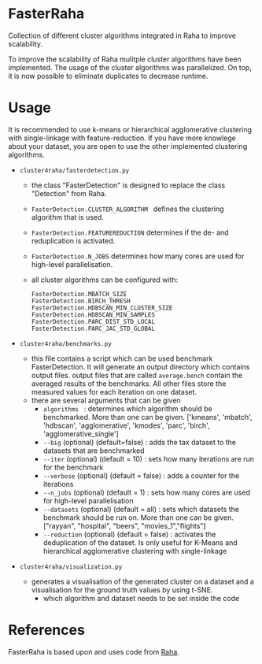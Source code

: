 # FasterRaha
Collection of different cluster algorithms integrated in Raha to improve scalability.

To improve the scalability of Raha mulitple cluster algorithms have been implemented. The usage of the cluster algorithms was parallelized. On top, it is now possible to eliminate duplicates to decrease runtime. 

# Usage

It is recommended to use k-means or hierarchical agglomerative clustering with single-linkage with feature-reduction. If you have more knowlege about your dataset, you are open to use the other implemented clustering algorithms.


* <code>cluster4raha/fasterdetection.py</code>
  * the class "FasterDetection" is designed to replace the class "Detection" from Raha.
  * <code>FasterDetection.CLUSTER_ALGORITHM </code> defines the clustering algorithm that is used.
  * <code>FasterDetection.FEATUREREDUCTION</code> determines if the de- and reduplication is activated.
  * <code>FasterDetection.N_JOBS</code> determines how many cores are used for high-level parallelisation.
        
  * all cluster algorithms can be configured with: <br>
    <pre><code>FasterDetection.MBATCH_SIZE
    FasterDetection.BIRCH_THRESH
    FasterDetection.HDBSCAN_MIN_CLUSTER_SIZE
    FasterDetection.HDBSCAN_MIN_SAMPLES
    FasterDetection.PARC_DIST_STD_LOCAL
    FasterDetection.PARC_JAC_STD_GLOBAL</code></pre>
  
* <code>cluster4raha/benchmarks.py</code>
  * this file contains a script which can be used benchmark FasterDetection. It will generate an output directory which contains output files. output files that are called <code>average.bench</code> contain the averaged results of the benchmarks. All other files store the measured values for each iteration on one dataset. 
  * there are several arguments that can be given
    * <code>algorithms </code> : determines which algorithm should be benchmarked. More than one can be given. ['kmeans', 'mbatch', 'hdbscan', 'agglomerative', 'kmodes', 'parc', 'birch', 'agglomerative_single']
    * <code>--big</code> (optional) (default=false) : adds the tax dataset to the datasets that are benchmarked
    * <code>--iter</code> (optional) (default = 10) : sets how many iterations are run for the benchmark
    * <code>--verbose</code> (optional) (default = false) : adds a counter for the iterations
    * <code>--n_jobs</code> (optional) (default = 1) : sets how many cores are used for high-level parallelisation
    * <code>--datasets</code> (optional) (default = all) : sets which datasets the benchmark should be run on. More than one can be given. ["rayyan", "hospital", "beers", "movies_1","flights"]
    * <code>--reduction</code> (optional) (default = false) : activates the deduplication of the dataset. Is only useful for K-Means and hierarchical agglomerative clustering with single-linkage

* <code>cluster4raha/visualization.py</code>
  * generates a visualisation of the generated cluster on a dataset and a visualisation for the ground truth values by using t-SNE.
    * which algorithm and dataset needs to be set inside the code

# References

FasterRaha is based upon and uses code from [Raha](https://github.com/BigDaMa/raha).

